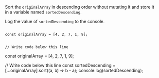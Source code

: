 Sort the `originalArray` in
descending order without mutating
it
and
store it in a variable
named `sortedDescending`.

Log the value of `sortedDescending`
to the console.

<codeblock type="exercise" language="javascript" testMode="fixedInput">
<code>
const originalArray = [4, 2, 7, 1, 9];

// Write code below this line
</code>

<solution>
const originalArray = [4, 2, 7, 1, 9];

// Write code below this line
const sortedDescending = [...originalArray].sort((a, b) => b - a);
console.log(sortedDescending);
</solution>
</codeblock>
